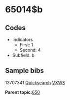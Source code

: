 # 65014$b

## Codes

-   Indicators
    -   First: 1
    -   Second: 4
-   Subfield: b

## Sample bibs

13707341 [Quicksearch](https://search.library.yale.edu/catalog/13707341) [VXWS](http://prodorbis.library.yale.edu:7014/vxws/GetHoldingsService?bibId=13707341)

**Parent topic:**[650](../../tags/650/650.md)

